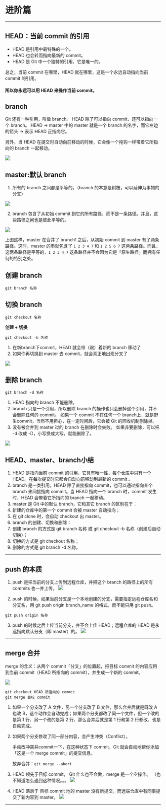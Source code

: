 # 进阶篇
---

## HEAD：当前 commit 的引用

- HEAD 是引用中最特殊的一个。
- HEAD 也会转而指向最新的 commit。
- HEAD 是 Git 中一个独特的引用，它是唯一的。

总之，当前 commit 在哪里，HEAD 就在哪里，这是一个永远自动指向当前 commit 的引用。

#### 所以你永远可以用 HEAD 来操作当前 commit。

## branch

Git 还有一种引用，叫做 branch。
HEAD 除了可以指向 commit，还可以指向一个 branch。
HEAD -> master 中的 master 就是一个 branch 的名字，而它左边的箭头 -> 表示 HEAD 正指向它。

另外，当 HEAD 在提交时自动向前移动的时候，它会像一个拖钩一样带着它所指向的 branch 一起移动。

![](https://user-gold-cdn.xitu.io/2017/11/20/15fd779f983c81e7?imageslim)

## master:默认 branch

1. 所有的 branch 之间都是平等的。（branch 的本意是树枝，可以延伸为事物的分支）

![](https://user-gold-cdn.xitu.io/2017/11/20/15fd779ff346fbd7?imageslim)

2. branch 包含了从初始 commit 到它的所有路径，而不是一条路径。并且，这些路径之间也是彼此平等的。

![](https://user-gold-cdn.xitu.io/2017/11/22/15fe3354a1d3cd26?imageslim)

上图这样，master 在合并了 branch1 之后，从初始 commit 到 master 有了两条路径。这时，master 的串就包含了 `1 2 3 4 7` 和 `1 2 5 6 7` 这两条路径。而且，这两条路径是平等的，`1 2 3 4 7` 这条路径并不会因为它是「原生路径」而拥有任何的特别之处。

## 创建 branch

```
git branch 名称
```

## 切换 branch

```
git checkout 名称
```

**创建 + 切换**

```
git checkout -b 名称
```

1. 在新branch下commit，HEAD 就会带（跟）着新的 branch 移动了
2. 如果你再切换到 master 去 commit，就会真正地出现分叉了

![](https://user-gold-cdn.xitu.io/2017/11/22/15fe3354ab0861a7?imageslim)

## 删除 branch

```
git branch -d 名称
```

1. HEAD 指向的 branch 不能删除。
2. branch 只是一个引用，所以删除 branch 的操作也只会删掉这个引用，并不会删除任何的 commit。
如果一个 commit 不在任何一个 branch上，就是野生commit，当然不用担心，在一定时间后，它会被 Git 的回收机制删除掉。
3. 没有被合并到 master 过的 branch 在删除时会失败。
如果非要删除，可以把 -d 改成 -D，小写换成大写，就能删除了。

![](https://user-gold-cdn.xitu.io/2017/11/29/16006b7e3d35fe54?imageslim)

## HEAD、master、branch小结

1. HEAD 是指向当前 commit 的引用，它具有唯一性，每个仓库中只有一个 HEAD。在每次提交时它都会自动向前移动到最新的 commit 。
2. branch 是一类引用。HEAD 除了直接指向 commit，也可以通过指向某个 branch 来间接指向 commit。当 HEAD 指向一个 branch 时，commit 发生时，HEAD 会带着它所指向的 branch 一起移动。
3. master 是 Git 中的默认 branch，它和其它 branch 的区别在于：
 1. 新建的仓库中的第一个 commit 会被 master 自动指向；
 2. 在 git clone 时，会自动 checkout 出 master。
4. branch 的创建、切换和删除：
 1. 创建 branch 的方式是 git branch 名称 或 git checkout -b 名称（创建后自动切换）；
 2. 切换的方式是 git checkout 名称；
 3. 删除的方式是 git branch -d 名称。

---

## push 的本质

1. push 是把当前的分支上传到远程仓库，并把这个 branch 的路径上的所有 commits 也一并上传。
![](https://user-gold-cdn.xitu.io/2017/11/29/1600725e9973f71d?imageslim)

2. push 的时候，如果当前分支是一个本地创建的分支，需要指定远程仓库名和分支名，用 git push origin branch_name 的格式，而不能只用 git push。

```
git push origin 名称
```

3. push 的时候之后上传当前分支，并不会上传 HEAD；远程仓库的 HEAD 是永远指向默认分支（即 master）的。
![](https://user-gold-cdn.xitu.io/2017/11/29/160073ccda56ef07?imageslim)

---

## merge 合并

merge 的含义：从两个 commit「分叉」的位置起，把目标 commit 的内容应用到当前 commit（HEAD 所指向的 commit），并生成一个新的 commit。

 ![](https://user-gold-cdn.xitu.io/2017/11/21/15fddc2aad5a0279?imageslim)

 ```
 git checkout HEAD 所指向的 commit
 git merge 目标 commit
 ```
 
1. 如果一个分支改了 A 文件，另一个分支改了 B 文件，那么合并后就是既改 A 也改 B，这个动作会自动完成；如果两个分支都改了同一个文件，但一个改的是第 1 行，另一个改的是第 2 行，那么合并后就是第 1 行和第 2 行都改，也是自动完成。
 
2. 如果两个分支修改了同一部分内容，会产生冲突（Conflict）。

   手动改冲突并commit一下，在这种状态下 commit，Git 就会自动地帮你添加「这是一个 merge commit」的提交信息。
   
   放弃合并：`git merge --abort`
   
3. HEAD 领先于目标 commit， Git 什么也不会做，merge 是一个空操作。
   （也不知道怎么遇到这种情况。。。
   ![](https://user-gold-cdn.xitu.io/2017/11/21/15fddc2b2357b9d9?imageView2/0/w/1280/h/960/format/webp/ignore-error/1)

4. HEAD 落后于 目标 commit
   地的 master 没有新提交，而远端仓库中有同事提交了新内容到 master。
   ![](https://user-gold-cdn.xitu.io/2017/11/21/15fddc2b46c69d46?imageslim)
   
---





















